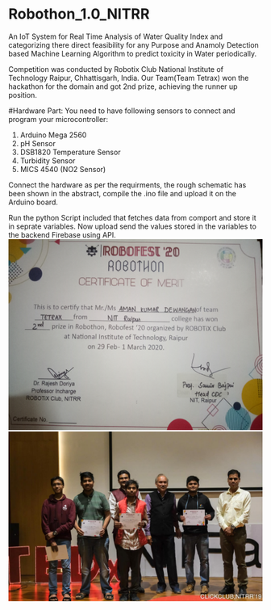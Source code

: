 # Robothon_1.0_NITRR
An IoT System for Real Time Analysis of Water Quality Index and categorizing there direct feasibility for any Purpose and Anamoly Detection based Machine Learning Algorithm to predict toxicity in Water periodically.

Competition was conducted by Robotix Club National Institute of Technology Raipur, Chhattisgarh, India. Our Team(Team Tetrax) won the hackathon for the domain and got 2nd prize, achieving the runner up position.

#Hardware Part:
You need to have following sensors to connect and program your microcontroller:
1. Arduino Mega 2560
2. pH Sensor
3. DSB1820 Temperature Sensor
4. Turbidity Sensor
5. MICS 4540 (NO2 Sensor)

Connect the hardware as per the requirments, the rough schematic has been shown in the abstract, compile the .ino file and upload it on the Arduino board.

Run the python Script included that fetches data from comport and store it in seprate variables. Now upload send the values stored in the variables to the backend Firebase using API.
![Certificate-Runner Up-Robothon](https://github.com/amandewatnitrr/Robothon_1.0_NITRR/blob/master/Robothon_Final/IMG20200411151602.jpg)
![Alt](https://github.com/amandewatnitrr/Robothon_1.0_NITRR/blob/master/Robothon_Final/IMG-20200302-WA0019.jpg)
